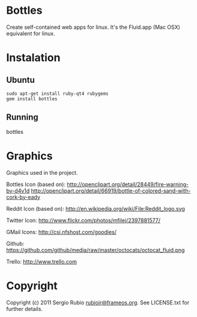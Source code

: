 # Bottles

Create self-contained web apps for linux. It's the Fluid.app (Mac OSX) equivalent for linux.

# Instalation

## Ubuntu

    sudo apt-get install ruby-qt4 rubygems
    gem install bottles

## Running

   bottles

# Graphics

Graphics used in the project.

Bottles Icon (based on):
http://openclipart.org/detail/28449/fire-warning-by-d4v1d
http://openclipart.org/detail/66919/bottle-of-colored-sand-with-cork-by-eady

Reddit Icon (based on):
http://en.wikipedia.org/wiki/File:Reddit_logo.svg

Twitter Icon:
http://www.flickr.com/photos/mfilej/2397881577/

GMail Icons:
http://csi.nfshost.com/goodies/

Github:
https://github.com/github/media/raw/master/octocats/octocat_fluid.png

Trello:
http://www.trello.com

# Copyright

Copyright (c) 2011 Sergio Rubio <rubiojr@frameos.org>. See LICENSE.txt for
further details.

